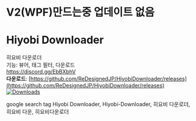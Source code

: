 # V2(WPF)만드는중 업데이트 없음

# Hiyobi Downloader
히요비 다운로더  
기능: 뷰어, 태그 필터, 다운로드   
https://discord.gg/EbBXbhV  
__**다운로드**__: [https://github.com/ReDesignedJP/HiyobiDownloader/releases](https://github.com/ReDesignedJP/HiyobiDownloader/releases)  
[![Downloads](https://img.shields.io/github/downloads/ReDesignedJP/HiyobiDownloader/total?style=for-the-badge)]()  

google search tag Hiyobi Downloader, Hiyobi-Downloader, 히요비 다운로더, 히요비 다운, 히요비다운로더  
